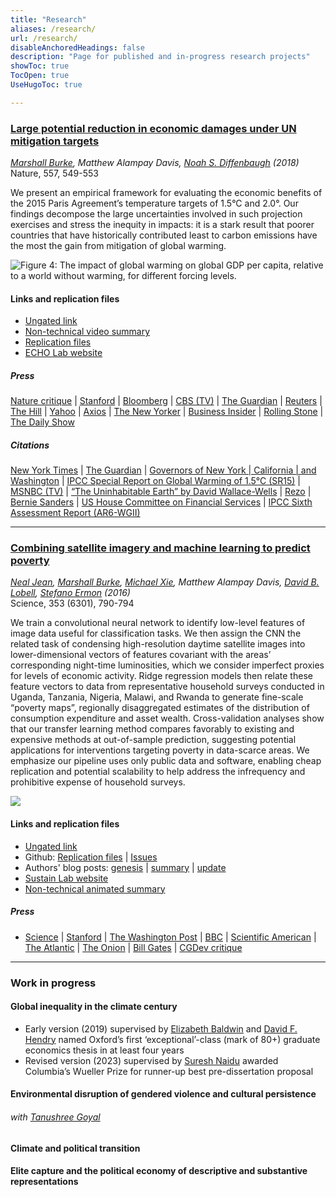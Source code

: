 ```yaml
---
title: "Research"
aliases: /research/
url: /research/
disableAnchoredHeadings: false
description: "Page for published and in-progress research projects"
showToc: true
TocOpen: true
UseHugoToc: true

---
```


### [Large potential reduction in economic damages under UN mitigation targets](https://doi.org/10.1038/s41586-018-0071-9)

*[Marshall Burke](https://web.stanford.edu/~mburke/), Matthew Alampay Davis, [Noah S. Diffenbaugh](https://profiles.stanford.edu/noah-diffenbaugh) (2018)*  
Nature, 557, 549-553

We present an empirical framework for evaluating the economic benefits of the 2015 Paris Agreement’s temperature targets of 1.5°C and 2.0°. Our findings decompose the large uncertainties involved in such projection exercises and stress the inequity in impacts: it is a stark result that poorer countries that have historically contributed least to carbon emissions have the most the gain from mitigation of global warming.

![Figure 4: The impact of global warming on global GDP per capita, relative to a world without warming, for different forcing levels.](https://media.springernature.com/full/springer-static/image/art%3A10.1038%2Fs41586-018-0071-9/MediaObjects/41586_2018_71_Fig4_HTML.jpg)

#### Links and replication files

+ [Ungated link](/papers/BurkeDavisDiffenbaugh2018.pdf)
+ [Non-technical video summary](http://www.youtube.com/watch?v=DafZSeIGLNE)
+ [Replication files](https://github.com/wmadavis/BDD2018)
+ [ECHO Lab website](https://www.stanfordecholab.com/)

##### Press

[Nature critique](https://www.nature.com/articles/d41586-018-05198-7) | [Stanford](https://news.stanford.edu/2018/05/23/reducing-emissions-save-trillions/) | [Bloomberg](https://www.bna.com/money-fewer-woes-n57982093114/) | [CBS (TV)](https://www.youtube.com/watch?v=29c7dTBEdcA) | [The Guardian](https://www.theguardian.com/environment/2018/may/23/hitting-toughest-climate-target-will-save-world-30tn-in-damages-analysis-shows) | [Reuters](https://www.weforum.org/agenda/2018/05/strict-curbs-on-global-warming-would-buoy-world-economy) | [The Hill](https://thehill.com/opinion/energy-environment/389550-paris-agreement-goals-could-save-trillions-in-avoided-climate) | [Yahoo](https://www.yahoo.com/news/fighting-climate-change-could-save-172228421.html) | [Axios](https://www.axios.com/climate-change-paris-agreement-economic-costs-gdp-127aea31-085a-487d-b8b8-b1e7a2befcca.html) | [The New Yorker](https://www.newyorker.com/news/news-desk/the-false-choice-between-economic-growth-and-combatting-climate-change) | [Business Insider](https://www.businessinsider.com/climate-change-capitalism-economic-threat-worse-than-depression-2019-2?r=US&IR=T) | [Rolling Stone](https://www.rollingstone.com/politics/politics-news/why-the-green-new-deal-is-cheap-actually-965794/) | [The Daily Show](https://www.youtube.com/watch?v=40JS3W4um7o)

##### Citations

[New York Times](https://www.nytimes.com/2018/10/15/climate/trump-climate-change-fact-check.html?smid=tw-nytimes&smtyp=cur) | [The Guardian](https://www.theguardian.com/us-news/2018/oct/15/fact-check-donald-trumps-claims-versus-climate-science) | [Governors of New York | California | and Washington](https://www.usatoday.com/story/opinion/2018/06/01/climate-change-work-continues-trumps-paris-retreat-governors-column/661059002/) | [IPCC Special Report on Global Warming of 1.5°C (SR15)](https://www.ipcc.ch/sr15/chapter/chapter-3/) | [MSNBC (TV)](https://www.msnbc.com/morning-joe/watch/-we-are-entering-into-an-unprecedented-climate-1445411907673?fbclid=IwAR1pVWunxrM0UWURQKo06aSEMqZPFG6dZ_PZS4VDxbbn7u2cONwY_OaT5MY) | [“The Uninhabitable Earth” by David Wallace-Wells](https://www.penguinrandomhouse.com/books/586541/the-uninhabitable-earth-by-david-wallace-wells/) | [Rezo](https://www.nytimes.com/2019/05/25/world/europe/rezo-cdu-youtube-germany.html) | [Bernie Sanders](https://berniesanders.com/issues/the-green-new-deal/) | [US House Committee on Financial Services](https://financialservices.house.gov/calendar/eventsingle.aspx?EventID=404231#Wbcast03222017) | [IPCC Sixth Assessment Report (AR6-WGII)](https://www.ipcc.ch/report/ar6/wg2/)

---

### [Combining satellite imagery and machine learning to predict poverty](https://doi.org/10.1126/science.aaf7894)

*[Neal Jean](https://nealjean.com/), [Marshall Burke](https://web.stanford.edu/~mburke/), [Michael Xie](https://cs.stanford.edu/~eix/), Matthew Alampay Davis, [David B. Lobell](https://fse.fsi.stanford.edu/people/david_lobell), [Stefano Ermon](https://cs.stanford.edu/~ermon/) (2016)*  
Science, 353 (6301), 790-794

We train a convolutional neural network to identify low-level features of image data useful for classification tasks. We then assign the CNN the related task of condensing high-resolution daytime satellite images into lower-dimensional vectors of features covariant with the areas’ corresponding night-time luminosities, which we consider imperfect proxies for levels of economic activity. Ridge regression models then relate these feature vectors to data from representative household surveys conducted in Uganda, Tanzania, Nigeria, Malawi, and Rwanda to generate fine-scale “poverty maps”, regionally disaggregated estimates of the distribution of consumption expenditure and asset wealth. Cross-validation analyses show that our transfer learning method compares favorably to existing and expensive methods at out-of-sample prediction, suggesting potential applications for interventions targeting poverty in data-scarce areas. We emphasize our pipeline uses only public data and software, enabling cheap replication and potential scalability to help address the infrequency and prohibitive expense of household surveys.

![](/papers/PovertyMap.png)

#### Links and replication files

+ [Ungated link](/papers/JeanEtAl2016.pdf)
+ Github: [Replication files](https://github.com/nealjean/predicting-poverty) | [Issues](https://github.com/nealjean/predicting-poverty/issues?q=is%3Aissue+is%3Aclosed)
+ Authors' blog posts: [genesis](http://www.g-feed.com/2016/08/risk-aversion-in-science.html) | [summary](http://www.g-feed.com/2016/08/economics-from-space.html) | [update](http://www.g-feed.com/2017/02/targeting-poverty-with-satellites.html)
+ [Sustain Lab website](http://sustain.stanford.edu/predicting-poverty)
+ [Non-technical animated summary](http://www.youtube.com/watch?v=DafZSeIGLNE)

##### Press

+ [Science](http://science.sciencemag.org/content/353/6301/753) | [Stanford](https://news.stanford.edu/2016/08/18/combining-satellite-data-machine-learning-to-map-poverty/) | [The Washington Post](https://www.washingtonpost.com/news/wonk/wp/2016/08/24/how-satellite-images-are-helping-find-the-worlds-hidden-poor/?noredirect=on&utm_term=.ad5ca2f277da) | [BBC](https://www.bbc.co.uk/news/science-environment-37122748) | [Scientific American](https://www.scientificamerican.com/article/2016-world-changing-ideas/) | [The Atlantic](https://www.theatlantic.com/technology/archive/2016/08/can-satellites-learn-to-see-poverty/497153/) | [The Onion](https://www.theonion.com/satellite-images-could-predict-poverty-1819563263) | [Bill Gates](https://twitter.com/BillGates/status/773188644014350336) | [CGDev critique](https://www.cgdev.org/blog/can-we-measure-poverty-outer-space)

---

### Work in progress

#### Global inequality in the climate century

+ Early version (2019) supervised by [Elizabeth Baldwin](http://elizabeth-baldwin.me.uk/) and [David F. Hendry](https://www.nuffield.ox.ac.uk/people/profiles/david-hendry/) named Oxford’s first ‘exceptional’-class (mark of 80+) graduate economics thesis in at least four years
+ Revised version (2023) supervised by [Suresh Naidu](https://sites.santafe.edu/~snaidu/) awarded Columbia’s Wueller Prize for runner-up best pre-dissertation proposal

#### Environmental disruption of gendered violence and cultural persistence

###### with [Tanushree Goyal](https://www.tanushreegoyal.com/)

#### Climate and political transition

#### Elite capture and the political economy of descriptive and substantive representations